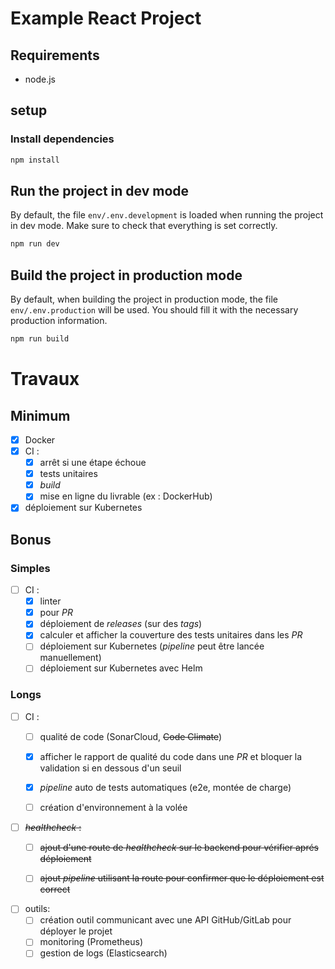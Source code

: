 # Example React Project

## Requirements

- node.js

## setup

### Install dependencies

```sh
npm install
```

## Run the project in dev mode

By default, the file `env/.env.development` is loaded when running the project in dev mode. Make sure to check that everything is set correctly.

```sh
npm run dev
```

## Build the project in production mode

By default, when building the project in production mode, the file `env/.env.production` will be used. You should fill it with the necessary production information.

```sh
npm run build
```

# Travaux

## Minimum

- [x] Docker
- [x] CI : 
  - [x] arrêt si une étape échoue
  - [x] tests unitaires
  - [x] _build_
  - [x] mise en ligne du livrable (ex : DockerHub)
- [x] déploiement sur Kubernetes

## Bonus
### Simples
- [ ] CI :
  - [x] linter
  - [x] pour _PR_
  - [x] déploiement de _releases_ (sur des _tags_)
  - [x] calculer et afficher la couverture des tests unitaires dans les _PR_
  - [ ] déploiement sur Kubernetes (_pipeline_ peut être lancée manuellement)
  - [ ] déploiement sur Kubernetes avec Helm

### Longs
- [ ] CI :
  - [ ] qualité de code (SonarCloud, ~~Code Climate~~)
  - [x] afficher le rapport de qualité du code dans une _PR_ et bloquer la validation si en dessous d'un seuil
  - [x] *pipeline* auto de tests automatiques (e2e, montée de charge)
  - [ ] création d'environnement à la volée


- [ ] ~~_healthcheck_ :~~
  - [ ] ~~ajout d'une route de _healthcheck_ sur le backend pour vérifier aprés déploiement~~
  - [ ] ~~ajout *pipeline* utilisant la route pour confirmer que le déploiement est correct~~


- [ ] outils: 
  - [ ] création outil communicant avec une API GitHub/GitLab pour déployer le projet
  - [ ] monitoring (Prometheus)
  - [ ] gestion de logs (Elasticsearch)
